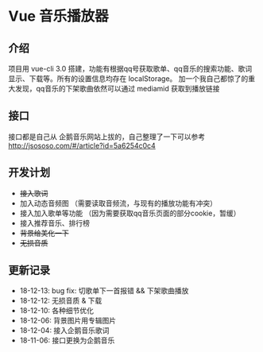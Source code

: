 # Vue 音乐播放器

## 介绍

项目用 vue-cli 3.0 搭建，功能有根据qq号获取歌单、qq音乐的搜索功能、歌词显示、下载等。所有的设置信息均存在 localStorage。
加一个我自己都惊了的重大发现，qq音乐的下架歌曲依然可以通过 mediamid 获取到播放链接

## 接口

接口都是自己从 企鹅音乐网站上拔的，自己整理了一下可以参考 http://jsososo.com/#/article?id=5a6254c0c4


## 开发计划

+ ~~接入歌词~~
+ 加入动态音频图 （需要读取音频流，与现有的播放功能有冲突）
+ 接入加入歌单等功能 （因为需要获取qq音乐页面的部分cookie，暂缓）
+ 接入推荐音乐、排行榜
+ ~~背景给美化一下~~
+ ~~无损音质~~

## 更新记录
+ 18-12-13: bug fix: 切歌单下一首报错 && 下架歌曲播放
+ 18-12-12: 无损音质 & 下载
+ 18-12-10: 各种细节优化
+ 18-12-06: 背景图片用专辑图片
+ 18-12-04: 接入企鹅音乐歌词
+ 18-11-06: 接口更换为企鹅音乐
